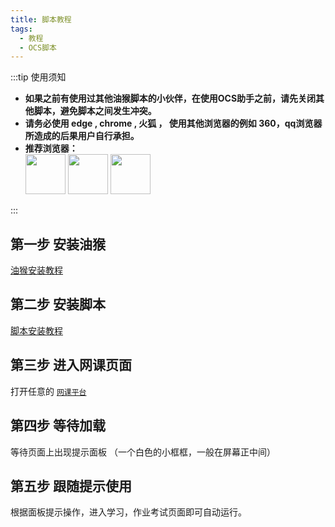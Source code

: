```yaml
---
title: 脚本教程
tags: 
  - 教程
  - OCS脚本
---
```

  

:::tip 使用须知
<ul class="">
  <li><b>如果之前有使用过其他油猴脚本的小伙伴，在使用OCS助手之前，请先关闭其他脚本，避免脚本之间发生冲突。</b></li>
  <li><b>请务必使用 edge , chrome , 火狐 ， 使用其他浏览器的例如 360，qq浏览器所造成的后果用户自行承担。</b></li>
  <li>
    <b>推荐浏览器： </b>
    <div style={{display:'flex'}}>
      <img src="https://user-images.githubusercontent.com/50533276/166101769-cc4cf43a-df3f-479a-bd19-e5d4033961dd.png" width="64" height="64" />
      <img src="https://user-images.githubusercontent.com/50533276/166101774-c62bfc5a-89fc-42e2-9638-484847bb0dd7.png" width="64" height="64" />
      <img src="https://user-images.githubusercontent.com/50533276/167803215-73640293-35b7-4021-b565-36b89b8a56de.png" width="64" height="64" />
    </div>
  </li>
</ul>
 
:::
 

## 第一步 安装油猴

[油猴安装教程](/docs/油猴教程/setup)
 
## 第二步 安装脚本

[脚本安装教程](/docs/资源下载/script-downloads)

## 第三步 进入网课页面

打开任意的 [`网课平台`](/feat-list) 

## 第四步 等待加载

等待页面上出现提示面板 （一个白色的小框框，一般在屏幕正中间）

## 第五步 跟随提示使用

根据面板提示操作，进入学习，作业考试页面即可自动运行。

